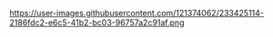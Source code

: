 https://user-images.githubusercontent.com/121374062/233425114-2186fdc2-e6c5-41b2-bc03-96757a2c91af.png

